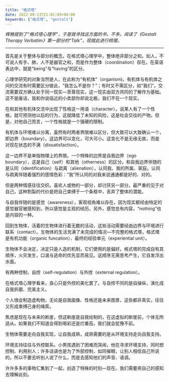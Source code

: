 ```yaml
---
title: "格式塔"
date: 2022-09-23T21:01:03+08:00
keywords: ["格式塔", "gestalt"]
---
```


_辉格提到了“格式塔心理学”，于是就寻找这方面的书，不多。阅读了《Gestalt Therapy Verbatim》第一部分的“Talk”，现就此进行梳理。_

---

首先是关于整体与部分的概念。在格式塔心理学中，整体绝非部分之和。如人，不可说人有手、肺，人不是器官之和，而是作为整体（coordination）存在。在英语表达中，就是“being”与“having”的区分。

心理学研究的对象当然是人，在此称为“有机体”（organism)。有机体与有机体之间的交流有时需要区分彼此，“我怎么不是你？”；有时又不需区分，如“我们”。交流需要双方确认处于同一现实—至尊现实，这一现实由双方共同的了解作为基础。这不是废话，我和你说临近的小卖部你却说北极，我们不在一个现实。

在和其他有机体交流中出现了性格这一用语（character）。说某人有了一个性格，就可预测他以后的行为，这就降低了未知的风险，这是社会交往的产物。但是，对他自己而言，一个性格就是一个强硬的限制。

有机体与环境难以分离，虽然有时两者界限难以区分，但大致可以大致确认一个，即边界（boundary）。这边界可以变化，可大可小。这变化不是无缘无故，而是对现在状态的不满（dissatisfaction）。

这一边界不是单指物理上的界限。一个特殊的边界是自我边界（ego boundary），这是自己（self）和其他（otherness）的区分。和自我边界伴随的是认同（identification）与疏离（alienation），认同我、我的所属、家庭。认同与疏离伴随着强烈的感情色彩：“我”所认同的对我来说通通都是好的、对的。

但是两种情感往往交织。喜欢人或物的一部分，却讨厌另一部分。最严重的见于对自己，这种割裂的代价是把自己束缚于一个条框中，丢弃了整体的潜能。

与自我伴随的是感觉（awareness），客观视角难以存在，因为现实都经由特定的感觉器官被感知到，所以感觉是主观的经历。另外，感觉总有内容，“nothing”也是内容的一种。

回到生物体，活着的生物体进行着无数的活动，这些活动需要经由边界与环境进行联系（contact）。生物体的生活充满了未完成的情况—不完整的格式塔，格式塔是有机功能（organic funcation）、最终的经验单元（experiential unit）。

生物体不会决定，决定只是人造的机制，它们使用的是偏好。格式塔的完成自有其顺序，火灾发生，口渴与逃命的优先显而易见。这顺序无需思考产生，它自发浮出水面。

有两种控制，自控（self-regulation）与外控（external regulation）。

在格式塔心理学看来，良心只是外控的美化罢了。与自控不同的是自操纵，演化成自我折磨、完美主义。

个人很会制造虚构物，无论是自我画像、性格还是未来图景，这些都非真实，往往又形成束缚己身的绳索。

焦虑是现在与未来的断崖，但这断崖是自我绘制的，在这虚拟的断崖前，个体无所适从。如果我们不知道会得到喝彩还是烂番茄，我们就会犹豫不前。

生物体需要走向自我实现，让自我成熟，成熟需要的是从环境支持走向自我支持。

环境支持往往与外控联系。小男孩遇到了困难而哭闹，他在寻求环境支持，同时想控制、利用别人；许多话语也是为了外部控制，如同催眠，让别人相信自己所说的，所以不要去听别人说了什么，而是去感知他们的声音、语调。

许许多多的事物汇集到了一起，创造了特殊的时刻—现在。我们需要用自己的感知去理解此刻。

